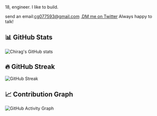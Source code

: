 18, engineer. I like to build.

send an email:cg077593@gmail.com ,[DM me on Twitter](https://x.com/PPlatypussss) Always happy to talk!



## 📊 GitHub Stats

![Chirag's GitHub stats](https://github-readme-stats.vercel.app/api?username=cgchiraggupta&show_icons=true&theme=dark)

## 🔥 GitHub Streak
![GitHub Streak](https://streak-stats.demolab.com/?user=cgchiraggupta&theme=dark)

## 📈 Contribution Graph
![GitHub Activity Graph](https://github-readme-activity-graph.vercel.app/graph?username=cgchiraggupta&theme=github-compact)

